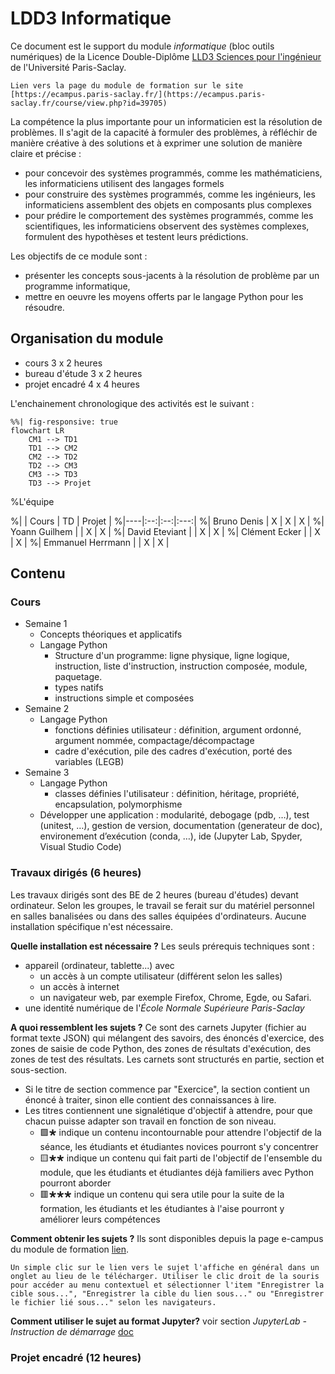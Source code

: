 # LDD3 Informatique

Ce document est le support du module *informatique* (bloc outils numériques) de la Licence Double-Diplôme [LLD3 Sciences pour l'ingénieur](https://www.universite-paris-saclay.fr/formation/licence-double-diplome/mathematiques-physique-et-sciences-pour-lingenieur/ldd3-sciences-pour-lingenieur) de l'Université Paris-Saclay. 

```{note}
Lien vers la page du module de formation sur le site [https://ecampus.paris-saclay.fr/](https://ecampus.paris-saclay.fr/course/view.php?id=39705)
```

La compétence la plus importante pour un informaticien est la résolution de problèmes. Il s'agit de la capacité à formuler des problèmes, à réfléchir de manière créative à des solutions et à exprimer une solution de manière claire et précise :
- pour concevoir des systèmes programmés, comme les mathématiciens, les informaticiens utilisent des langages formels
- pour construire des systèmes programmés, comme les ingénieurs, les informaticiens assemblent des objets en composants plus complexes
- pour prédire le comportement des systèmes programmés, comme les scientifiques, les informaticiens observent des systèmes complexes, formulent des hypothèses et testent leurs prédictions.

Les objectifs de ce module sont :
- présenter les concepts sous-jacents à la résolution de problème par un programme informatique,
- mettre en oeuvre les moyens offerts par le langage Python pour les résoudre.

## Organisation du module

- cours 3 x 2 heures
- bureau d'étude 3 x 2 heures
- projet encadré 4 x 4 heures

L'enchainement chronologique des activités est le suivant :

````{mermaid}
%%| fig-responsive: true
flowchart LR
    CM1 --> TD1
    TD1 --> CM2
    CM2 --> TD2
    TD2 --> CM3
    CM3 --> TD3
    TD3 --> Projet
````

%L'équipe

%| | Cours | TD | Projet |
%|----|:--:|:--:|:---:|
%| Bruno Denis | X | X | X |
%| Yoann Guilhem | | X | X |
%| David Eteviant | | X | X |
%| Clément Ecker | | X | X |
%| Emmanuel Herrmann | | X | X |

## Contenu

### Cours 

- Semaine 1 
    - Concepts théoriques et applicatifs
    - Langage Python
        - Structure d'un programme: ligne physique, ligne logique, instruction, liste d'instruction, instruction composée, module, paquetage.
        - types natifs 
        - instructions simple et composées
- Semaine 2
    - Langage Python
        - fonctions définies utilisateur : définition, argument ordonné, argument nommée, compactage/décompactage
        - cadre d'exécution, pile des cadres d'exécution, porté des variables (LEGB)
- Semaine 3
    - Langage Python
        - classes définies l'utilisateur : définition, héritage, propriété, encapsulation, polymorphisme
    - Développer une application : modularité, debogage (pdb, …), test (unitest, …), gestion de version, documentation (generateur de doc), environement d’exécution (conda, …), ide (Jupyter Lab, Spyder, Visual Studio Code)

### Travaux dirigés (6 heures)

Les travaux dirigés sont des BE de 2 heures (bureau d'études) devant ordinateur. Selon les groupes, le travail se ferait sur du matériel personnel en salles banalisées ou dans des salles équipées d'ordinateurs. Aucune installation spécifique n'est nécessaire.

**Quelle installation est nécessaire ?** Les seuls prérequis techniques sont :
- appareil (ordinateur, tablette...) avec
    - un accès à un compte utilisateur (différent selon les salles)
    - un accès à internet
    - un navigateur web, par exemple Firefox, Chrome, Egde, ou Safari.
- une identité numérique de l'*École Normale Supérieure Paris-Saclay*

**A quoi ressemblent les sujets ?** Ce sont des carnets Jupyter (fichier au format texte JSON) qui mélangent des savoirs, des énoncés d'exercice, des zones de saisie de code Python, des zones de résultats d'exécution, des zones de test des résultats. Les carnets sont structurés en partie, section et sous-section.
- Si le titre de section commence par "Exercice", la section contient un énoncé à traiter, sinon elle contient des connaissances à lire.
- Les titres contiennent une signalétique d'objectif à attendre, pour que chacun puisse adapter son travail en fonction de son niveau.
  - 🟩🞳 indique un contenu incontournable pour attendre l'objectif de la séance, les étudiants et étudiantes novices pourront s'y concentrer
  - 🟨🞳🞳 indique un contenu qui fait parti de l'objectif de l'ensemble du module, que les étudiants et étudiantes déjà familiers avec Python pourront aborder
  - 🟥🞳🞳🞳 indique un contenu qui sera utile pour la suite de la formation, les étudiants et les étudiantes à l'aise pourront y améliorer leurs compétences


**Comment obtenir les sujets ?** Ils sont disponibles depuis la page e-campus du module de formation [lien](https://ecampus.paris-saclay.fr/course/view.php?id=39705). 

```{warning}
Un simple clic sur le lien vers le sujet l'affiche en général dans un onglet au lieu de le télécharger. Utiliser le clic droit de la souris pour accéder au menu contextuel et sélectionner l'item "Enregistrer la cible sous...", "Enregistrer la cible du lien sous..." ou "Enregistrer le fichier lié sous..." selon les navigateurs.
```

**Comment utiliser le sujet au format Jupyter?** voir section *JupyterLab - Instruction de démarrage* 
[doc](./9a_jupyterlab_instructions.md)


### Projet encadré (12 heures)



